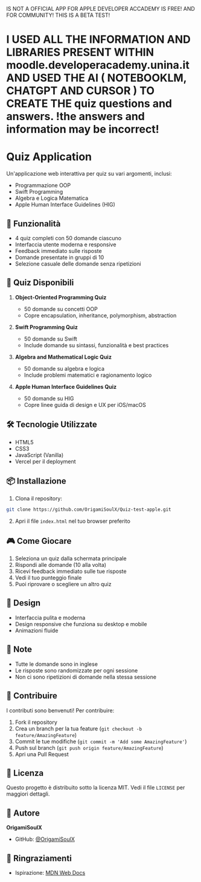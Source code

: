 IS NOT A OFFICIAL APP FOR APPLE DEVELOPER ACCADEMY
IS FREE! AND FOR COMMUNITY! THIS IS A BETA TEST!

# I USED ALL THE INFORMATION AND LIBRARIES PRESENT WITHIN moodle.developeracademy.unina.it AND USED THE AI ( NOTEBOOKLM, CHATGPT AND CURSOR ) TO CREATE THE quiz questions and answers. !the answers and information may be incorrect!

# Quiz Application

Un'applicazione web interattiva per quiz su vari argomenti, inclusi:
- Programmazione OOP
- Swift Programming
- Algebra e Logica Matematica
- Apple Human Interface Guidelines (HIG)

## 🚀 Funzionalità

- 4 quiz completi con 50 domande ciascuno
- Interfaccia utente moderna e responsive
- Feedback immediato sulle risposte
- Domande presentate in gruppi di 10
- Selezione casuale delle domande senza ripetizioni

## 🎯 Quiz Disponibili

1. **Object-Oriented Programming Quiz**
   - 50 domande su concetti OOP
   - Copre encapsulation, inheritance, polymorphism, abstraction

2. **Swift Programming Quiz**
   - 50 domande su Swift
   - Include domande su sintassi, funzionalità e best practices

3. **Algebra and Mathematical Logic Quiz**
   - 50 domande su algebra e logica
   - Include problemi matematici e ragionamento logico

4. **Apple Human Interface Guidelines Quiz**
   - 50 domande su HIG
   - Copre linee guida di design e UX per iOS/macOS

## 🛠️ Tecnologie Utilizzate

- HTML5
- CSS3
- JavaScript (Vanilla)
- Vercel per il deployment

## 📦 Installazione

1. Clona il repository:
```bash
git clone https://github.com/OrigamiSoulX/Quiz-test-apple.git
```

2. Apri il file `index.html` nel tuo browser preferito



## 🎮 Come Giocare

1. Seleziona un quiz dalla schermata principale
2. Rispondi alle domande (10 alla volta)
3. Ricevi feedback immediato sulle tue risposte
4. Vedi il tuo punteggio finale
5. Puoi riprovare o scegliere un altro quiz

## 🎨 Design

- Interfaccia pulita e moderna
- Design responsive che funziona su desktop e mobile
- Animazioni fluide

## 📝 Note

- Tutte le domande sono in inglese
- Le risposte sono randomizzate per ogni sessione
- Non ci sono ripetizioni di domande nella stessa sessione

## 🤝 Contribuire

I contributi sono benvenuti! Per contribuire:

1. Fork il repository
2. Crea un branch per la tua feature (`git checkout -b feature/AmazingFeature`)
3. Commit le tue modifiche (`git commit -m 'Add some AmazingFeature'`)
4. Push sul branch (`git push origin feature/AmazingFeature`)
5. Apri una Pull Request

## 📄 Licenza

Questo progetto è distribuito sotto la licenza MIT. Vedi il file `LICENSE` per maggiori dettagli.

## 👤 Autore

**OrigamiSoulX**
- GitHub: [@OrigamiSoulX](https://github.com/OrigamiSoulX)

## 🙏 Ringraziamenti
- Ispirazione: [MDN Web Docs](https://developer.mozilla.org/) 
